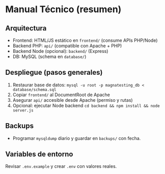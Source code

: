 # Manual Técnico (resumen)

## Arquitectura
- Frontend: HTML/JS estático en `frontend/` (consume APIs PHP/Node)
- Backend PHP: `api/` (compatible con Apache + PHP)
- Backend Node (opcional): `backend/` (Express)
- DB: MySQL (schema en `database/`)

## Despliegue (pasos generales)
1. Restaurar base de datos: `mysql -u root -p magnatesting_db < database/schema.sql`
2. Copiar `frontend/` al DocumentRoot de Apache
3. Asegurar `api/` accesible desde Apache (permiso y rutas)
4. Opcional: ejecutar Node backend `cd backend && npm install && node server.js`

## Backups
- Programar `mysqldump` diario y guardar en `backups/` con fecha.

## Variables de entorno
Revisar `.env.example` y crear `.env` con valores reales.
